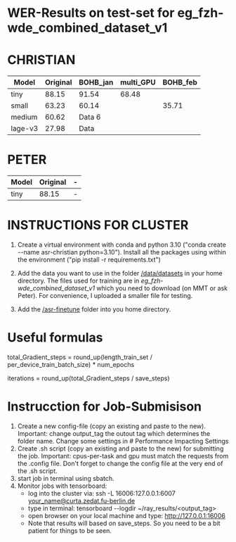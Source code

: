 # WER-Results on test-set for eg_fzh-wde_combined_dataset_v1

# CHRISTIAN
| Model | Original | BOHB_jan | multi_GPU | BOHB_feb|
|----------|----------|----------|----------|----------|
| tiny    | 88.15    | 91.54   | 68.48 | |
| small    | 63.23    | 60.14   |      | 35.71 |
| medium   | 60.62    | Data 6   |     | |
| lage-v3 | 27.98 | Data |         |   |

# PETER
| Model | Original | - |
|----------|----------|-|
| tiny    | 88.15    | - |


# INSTRUCTIONS FOR CLUSTER

1. Create a virtual environment with conda and python 3.10 ("conda create --name asr-christian python=3.10"). Install all the packages using within the environment ("pip install -r requirements.txt")


3. Add the data you want to use in the folder [/data/datasets](data/datasets) in your home directory. The files used for training are in *eg_fzh-wde_combined_dataset_v1* which you need to download (on MMT or ask Peter). For convenience, I uploaded a smaller file for testing.


4. Add the [/asr-finetune](asr-finetune) folder into you home directory.

# Useful formulas

total_Gradient_steps = round_up(length_train_set / per_device_train_batch_size) * num_epochs

iterations = round_up(total_Gradient_steps / save_steps)


# Instrucction for Job-Submisison

1. Create a new config-file (copy an existing and paste to the new). Important: change output_tag the outout tag which determines the folder name. Change some settings in # Performance Impacting Settings
2. Create .sh script (copy an existing and paste to the new) for submitting the job. Important: cpus-per-task and gpu must match the requests from the .config file. Don't forget to change the config file at the very end of the .sh script.
3. start job in terminal using sbatch.
4. Monitor jobs with tensorboard:
   - log into the cluster via: ssh -L 16006:127.0.0.1:6007 <your_name@curta.zedat.fu-berlin.de>
   - type in terminal: tensorboard --logdir ~/ray_results/<output_tag>
   - open browser on your local machine and type: http://127.0.0.1:16006
   - Note that results will based on save_steps. So you need to be a bit patient for things to be seen.
